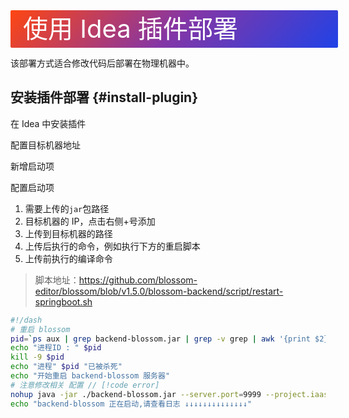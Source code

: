 <script setup lang="ts">
import { onMounted } from 'vue'
import { info } from '../../../scripts/stat-api'

onMounted(() => {
  info()
})
</script>

<div class="idea">
使用 Idea 插件部署
</div>

该部署方式适合修改代码后部署在物理机器中。

## 安装插件部署 {#install-plugin}

在 Idea 中安装插件

<bl-img src="../../../imgs/deploy/idea_plugin1.png" width="400px"/>

配置目标机器地址

<bl-img src="../../../imgs/deploy/idea_plugin2.png" width="700px"/>

<bl-img src="../../../imgs/deploy/idea_plugin3.png" width="700px" style="margin-top:10px;"/>

新增启动项

<bl-img src="../../../imgs/deploy/idea_plugin4.png" width="400px"/>

配置启动项

<bl-img src="../../../imgs/deploy/idea_plugin5.png" width="700px"/>

1. 需要上传的`jar`包路径
2. 目标机器的 IP，点击右侧+号添加
3. 上传到目标机器的路径
4. 上传后执行的命令，例如执行下方的重启脚本
5. 上传前执行的编译命令

> 脚本地址：https://github.com/blossom-editor/blossom/blob/v1.5.0/blossom-backend/script/restart-springboot.sh

```bash
#!/dash
# 重启 blossom
pid=`ps aux | grep backend-blossom.jar | grep -v grep | awk '{print $2}'`
echo "进程ID : " $pid
kill -9 $pid
echo "进程" $pid "已被杀死"
echo "开始重启 backend-blossom 服务器"
# 注意修改相关 配置 // [!code error]
nohup java -jar ./backend-blossom.jar --server.port=9999 --project.iaas.blos.domain="http://192.168.31.99:9999/pic/" --spring.datasource.url="jdbc:mysql://192.168.31.99:3306/blossom?useUnicode=true&characterEncoding=utf-8&allowPublicKeyRetrieval=true&allowMultiQueries=true&useSSL=false&&serverTimezone=GMT%2B8" --spring.datasource.username=root --spring.datasource.password=jasmine888 &
echo "backend-blossom 正在启动,请查看日志 ↓↓↓↓↓↓↓↓↓↓↓↓↓↓"
```

<!--@include: ./backend-after-check.md-->

<!--@include: ./backend-after-download.md-->

<style scoped>
.idea {
  width:100%;
  height:60px;
  color: #fff;
  background-image:linear-gradient(135deg,#FE4612 0%,#8536A5 50%,#2042E6 100%);
  font-size: 40px;
  line-height: 60px;
  padding-left:20px;
  border-radius: 2px;
}
</style>
